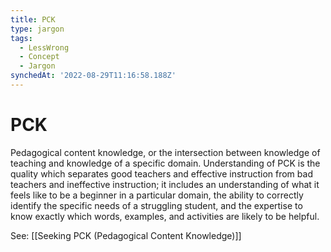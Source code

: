 ```yaml
---
title: PCK
type: jargon
tags:
  - LessWrong
  - Concept
  - Jargon
synchedAt: '2022-08-29T11:16:58.188Z'
---
```


# PCK

Pedagogical content knowledge, or the intersection between knowledge of teaching and knowledge of a specific domain. Understanding of PCK is the quality which separates good teachers and effective instruction from bad teachers and ineffective instruction; it includes an understanding of what it feels like to be a beginner in a particular domain, the ability to correctly identify the specific needs of a struggling student, and the expertise to know exactly which words, examples, and activities are likely to be helpful.

See: [[Seeking PCK (Pedagogical Content Knowledge)]]
